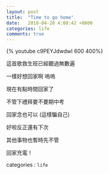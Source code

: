 ```yaml
---
layout: post
title:  "Time to go home"
date:   2018-04-20 4:00:42 +0800
categories: life
comments: true
---
```



{% youtube c9PEYJdwdwI 600 400%}

這首歌救生班已經聽過無數遍  

一樣好想回家啊 嗚嗚  

現在有點時間回家了  

不管下禮拜要不要期中考  

回家念也可以 (這樣騙自己)   

好啦反正還有下次  

其他事物也暫時先不管

回家充電！


categories : `life`
